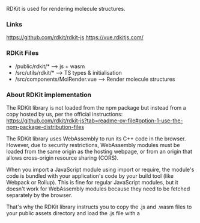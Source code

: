 RDKit is used for rendering molecule structures.

### Links
https://github.com/rdkit/rdkit-js
https://vue.rdkitjs.com/

### RDKit Files
- /public/rdkit/* --> js + wasm
- /src/utils/rdkit/* --> TS types & initialisation
- /src/components/MolRender.vue --> Render molecule structures

### About RDKit implementation
The RDKit library is not loaded from the npm package but instead from
a copy hosted by us, per the official instructions:
https://github.com/rdkit/rdkit-js?tab=readme-ov-file#option-1-use-the-npm-package-distribution-files

The RDKit library uses WebAssembly to run its C++ code in the browser.
However, due to security restrictions, WebAssembly modules must be
loaded from the same origin as the hosting webpage, or from an origin
that allows cross-origin resource sharing (CORS).

When you import a JavaScript module using import or require, the module's
code is bundled with your application's code by your build tool (like
Webpack or Rollup). This is fine for regular JavaScript modules, but it
doesn't work for WebAssembly modules because they need to be fetched
separately by the browser.

That's why the RDKit library instructs you to copy the .js and .wasm
files to your public assets directory and load the .js file with a
<script> tag. This way, the .js file can fetch the .wasm file from the
same origin, satisfying the security restrictions.